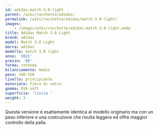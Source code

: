 ```yaml
---
id: adidas-match-3.0-light
parent: /wiki/racchette/adidas/
permalink: /wiki/racchette/adidas/match-3.0-light/
images:
    - /images/wiki/racchette/adidas-match-3.0-light.webp
title: Adidas Match 3.0 Light
brand: adidas
model: Match 3.0 Light
marca: adidas
modello: match 3.0 light
anno: '2021'
prezzo: '60'
forma: rotonda
bilanciamento: medio
peso: 340-350
livello: principiante
materiale: fibra di vetro
gomma: EVA soft
superficie: 'liscia '
weight: 3
---
```

Questa versione è esattamente identica al modello originario ma con un peso inferiore e una costruzione che risulta leggera ed offre maggior controllo della palla.